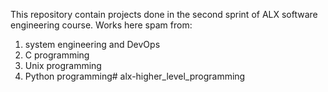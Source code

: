 This repository contain projects done in the second sprint of ALX software engineering course. Works here spam from:

1.  system engineering and DevOps
2.  C programming
3.  Unix programming
4.  Python programming# alx-higher_level_programming

